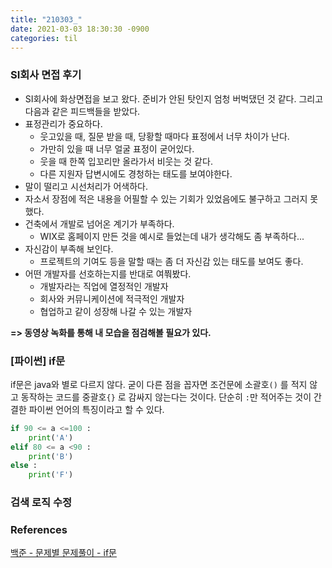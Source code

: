 ```yaml
---
title: "210303_"
date: 2021-03-03 18:30:30 -0900
categories: til
---
```




### SI회사 면접 후기

- SI회사에 화상면접을 보고 왔다. 준비가 안된 탓인지 엄청 버벅댔던 것 같다. 그리고 다음과 같은 피드백들을 받았다.
- 표정관리가 중요하다.
  - 웃고있을 때, 질문 받을 때, 당황할 때마다 표정에서 너무 차이가 난다.
  - 가만히 있을 때 너무 얼굴 표정이 굳어있다.
  - 웃을 때 한쪽 입꼬리만 올라가서 비웃는 것 같다.
  - 다른 지원자 답변시에도 경청하는 태도를 보여야한다.
- 말이 떨리고 시선처리가 어색하다.
- 자소서 장점에 적은 내용을 어필할 수 있는 기회가 있었음에도 불구하고 그러지 못했다.
- 건축에서 개발로 넘어온 계기가 부족하다.
  - WIX로 홈페이지 만든 것을 예시로 들었는데 내가 생각해도 좀 부족하다...
- 자신감이 부족해 보인다.
  - 프로젝트의 기여도 등을 말할 때는 좀 더 자신감 있는 태도를 보여도 좋다.
- 어떤 개발자를 선호하는지를 반대로 여쭤봤다.
  - 개발자라는 직업에 열정적인 개발자
  - 회사와 커뮤니케이션에 적극적인 개발자
  - 협업하고 같이 성장해 나갈 수 있는 개발자

**=> 동영상 녹화를 통해 내 모습을 점검해볼 필요가 있다.**



### [파이썬] if문

if문은 java와 별로 다르지 않다. 굳이 다른 점을 꼽자면 조건문에 소괄호`()` 를 적지 않고 동작하는 코드를 중괄호`{}` 로 감싸지 않는다는 것이다. 단순히 `:`만 적어주는 것이 간결한 파이썬 언어의 특징이라고 할 수 있다.

```python
if 90 <= a <=100 :
    print('A')
elif 80 <= a <90 :
    print('B')
else :
    print('F')
```



### 검색 로직 수정



### References

[백준 - 문제별 문제풀이 - if문](https://www.acmicpc.net/step/4)





